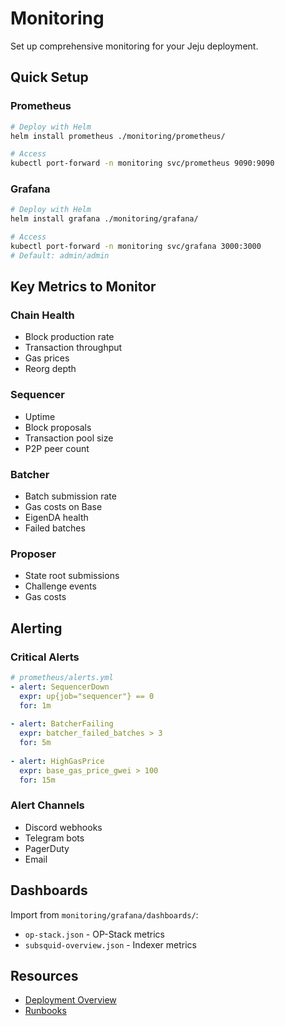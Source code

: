 # Monitoring

Set up comprehensive monitoring for your Jeju deployment.

## Quick Setup

### Prometheus

```bash
# Deploy with Helm
helm install prometheus ./monitoring/prometheus/

# Access
kubectl port-forward -n monitoring svc/prometheus 9090:9090
```

### Grafana

```bash
# Deploy with Helm
helm install grafana ./monitoring/grafana/

# Access
kubectl port-forward -n monitoring svc/grafana 3000:3000
# Default: admin/admin
```

## Key Metrics to Monitor

### Chain Health
- Block production rate
- Transaction throughput
- Gas prices
- Reorg depth

### Sequencer
- Uptime
- Block proposals
- Transaction pool size
- P2P peer count

### Batcher
- Batch submission rate
- Gas costs on Base
- EigenDA health
- Failed batches

### Proposer
- State root submissions
- Challenge events
- Gas costs

## Alerting

### Critical Alerts

```yaml
# prometheus/alerts.yml
- alert: SequencerDown
  expr: up{job="sequencer"} == 0
  for: 1m
  
- alert: BatcherFailing
  expr: batcher_failed_batches > 3
  for: 5m
  
- alert: HighGasPrice
  expr: base_gas_price_gwei > 100
  for: 15m
```

### Alert Channels

- Discord webhooks
- Telegram bots
- PagerDuty
- Email

## Dashboards

Import from `monitoring/grafana/dashboards/`:
- `op-stack.json` - OP-Stack metrics
- `subsquid-overview.json` - Indexer metrics

## Resources

- [Deployment Overview](./overview.md)
- [Runbooks](./runbooks.md)


